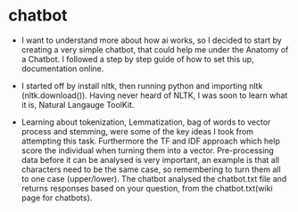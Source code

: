 # chatbot
- I want to understand more about how ai works, so I decided to start by creating a very simple chatbot, that could help me under the Anatomy of a Chatbot. I followed a step by step guide of how to set this up, documentation online.
- I started off by install nltk, then running python and importing nltk (nltk.download()).
Having never heard of NLTK, I was soon to learn what it is, Natural Langauge ToolKit.

- Learning about tokenization, Lemmatization, bag of words to vector process and stemming, were some of the key ideas I took from attempting this task. Furthermore the TF and IDF approach which help score the individual when turning them into a vector. Pre-processing data before it can be analysed is very important, an example is that all characters need to be the same case, so remembering to turn them all to one case (upper/lower). The chatbot analysed the chatbot.txt file and returns responses based on your question, from the chatbot.txt(wiki page for chatbots).
